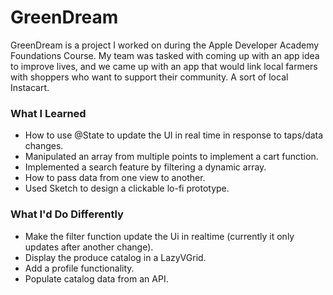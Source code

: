 # GreenDream

GreenDream is a project I worked on during the Apple Developer Academy Foundations Course. My team was tasked with coming up with an app idea to improve lives, and we came up with an app that would link local farmers with shoppers who want to support their community. A sort of local Instacart.


<h3>What I Learned</h3>
<ul>
<li>How to use @State to update the UI in real time in response to taps/data changes.</li>
<li>Manipulated an array from multiple points to implement a cart function.</li>
<li>Implemented a search feature by filtering a dynamic array.</li>
<li>How to pass data from one view to another.</li>
<li>Used Sketch to design a clickable lo-fi prototype.</li>
</ul>

<h3>What I'd Do Differently</h3>
<ul>
<li>Make the filter function update the Ui in realtime (currently it only updates after another change).</li>
<li>Display the produce catalog in a LazyVGrid.</li>
<li>Add a profile functionality.</li>
<li>Populate catalog data from an API.</li>
</ul>
